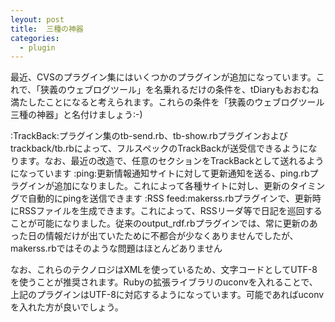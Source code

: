 ```yaml
---
leyout: post
title:  三種の神器
categories:
  - plugin
---
```

最近、CVSのプラグイン集にはいくつかのプラグインが追加になっています。これで、「狭義のウェブログツール」を名乗れるだけの条件を、tDiaryもおおむね満たしたことになると考えられます。これらの条件を「狭義のウェブログツール三種の神器」と名付けましょう:-)

:TrackBack:プラグイン集のtb-send.rb、tb-show.rbプラグインおよびtrackback/tb.rbによって、フルスペックのTrackBackが送受信できるようになります。なお、最近の改造で、任意のセクションをTrackBackとして送れるようになっています
:ping:更新情報通知サイトに対して更新通知を送る、ping.rbプラグインが追加になりました。これによって各種サイトに対し、更新のタイミングで自動的にpingを送信できます
:RSS feed:makerss.rbプラグインで、更新時にRSSファイルを生成できます。これによって、RSSリーダ等で日記を巡回することが可能になりました。従来のoutput_rdf.rbプラグインでは、常に更新のあった日の情報だけが出ていたために不都合が少なくありませんでしたが、makerss.rbではそのような問題はほとんどありません

なお、これらのテクノロジはXMLを使っているため、文字コードとしてUTF-8を使うことが推奨されます。Rubyの拡張ライブラリのuconvを入れることで、上記のプラグインはUTF-8に対応するようになっています。可能であればuconvを入れた方が良いでしょう。

